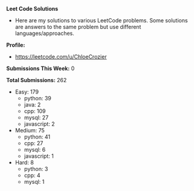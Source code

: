 **Leet Code Solutions**

- Here are my solutions to various LeetCode problems. Some solutions are answers to the same problem but use different languages/approaches.

**Profile:**

- https://leetcode.com/u/ChloeCrozier

**Submissions This Week:** 0

**Total Submissions:** 262
- Easy: 179
  - python: 39
  - java: 2
  - cpp: 109
  - mysql: 27
  - javascript: 2
- Medium: 75
  - python: 41
  - cpp: 27
  - mysql: 6
  - javascript: 1
- Hard: 8
  - python: 3
  - cpp: 4
  - mysql: 1